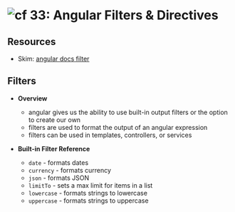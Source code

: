 ![cf](http://i.imgur.com/7v5ASc8.png) 33: Angular Filters & Directives
=====================================

## Resources
* Skim: [angular docs filter]


## Filters
  * **Overview**
    * angular gives us the ability to use built-in output filters or the option to create our own
    * filters are used to format the output of an angular expression
    * filters can be used in templates, controllers, or services

  * **Built-in Filter Reference**
    * `date` - formats dates
    * `currency` - formats currency
    * `json` - formats JSON
    * `limitTo` - sets a max limit for items in a list
    * `lowercase` - formats strings to lowercase
    * `uppercase` - formats strings to uppercase

[angular docs filter]: https://docs.angularjs.org/guide/filter
